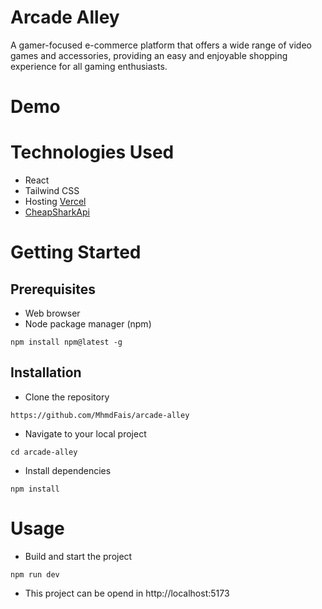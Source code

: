 # Arcade Alley

A gamer-focused e-commerce platform that offers a wide range of video games and accessories, providing an easy and enjoyable shopping experience for all gaming enthusiasts.

# Demo

# Technologies Used

- React
- Tailwind CSS
- Hosting [Vercel](https://vercel.com/home)
- [CheapSharkApi](https://apidocs.cheapshark.com)

# Getting Started

## Prerequisites

- Web browser 
- Node package manager (npm)

```
npm install npm@latest -g
```

## Installation

- Clone the repository

```
https://github.com/MhmdFais/arcade-alley
```

- Navigate to your local project

```
cd arcade-alley
```

- Install dependencies

```
npm install
```

# Usage

- Build and start the project

```
npm run dev
```

- This project can be opend in  http://localhost:5173


